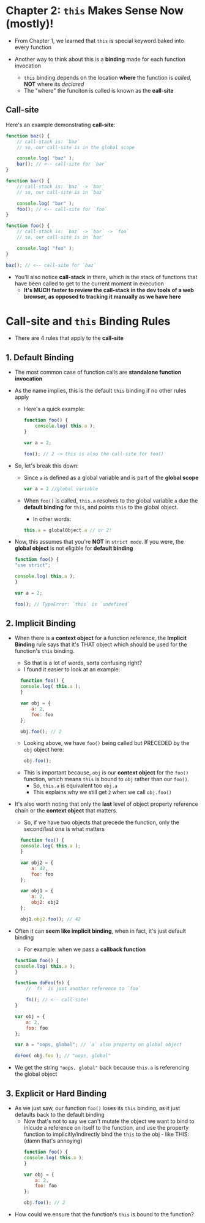 # Chapter 2: `this` Makes Sense Now (mostly)!

* From Chapter 1, we learned that `this` is special keyword baked into every function

* Another way to think about this is a **binding** made for each function invocation
  * `this` binding depends on the location **where** the function is *called*, **NOT** where its *declared*
  * The "where" the funciton is called is known as  the **call-site**

## Call-site

Here's an example demonstrating **call-site**:

```javascript
function baz() {
    // call-stack is: `baz`
    // so, our call-site is in the global scope

    console.log( "baz" );
    bar(); // <-- call-site for `bar`
}

function bar() {
    // call-stack is: `baz` -> `bar`
    // so, our call-site is in `baz`

    console.log( "bar" );
    foo(); // <-- call-site for `foo`
}

function foo() {
    // call-stack is: `baz` -> `bar` -> `foo`
    // so, our call-site is in `bar`

    console.log( "foo" );
}

baz(); // <-- call-site for `baz`
```

* You'll also notice **call-stack** in there, which is the stack of functions that have been called to get to the current moment in execution
  * **It's MUCH faster to review the call-stack in the dev tools of a web browser, as opposed to tracking it manually as we have here**


# Call-site and `this` Binding Rules

* There are 4 rules that apply to the **call-site**

## 1. Default Binding 
* The most common case of function calls are **standalone function invocation**

* As the name implies, this is the default `this` binding if no other rules apply
  * Here's a quick example: 

    ```javascript
    function foo() {
        console.log( this.a );
    }

    var a = 2;

    foo(); // 2 -> this is also the call-site for foo()
    ```
* So, let's break this down:
  * Since `a` is defined as a global variable and is part of the **global scope**
  
    ```javascript 
    var a = 2 //global variable
    ```
  * When `foo()` is called, `this.a` resolves to the global variable `a` due the **default binding** for `this`, and points `this` to the global object. 
    * In other words:
    ```javascript
    this.a = globalObject.a // or 2!
    ```

* Now, this assumes that you're **NOT** in `strict mode`. If you were, the **global object** is not eligible for **default binding**
    ```javascript 
    function foo() {
	"use strict";

	console.log( this.a );
    }

    var a = 2;

    foo(); // TypeError: `this` is `undefined`
    ```
## 2. Implicit Binding
* When there is a **context object** for a function reference, the **Implicit Binding** rule says that it's THAT object which should be used for the function's `this` binding.
  * So that is a lot of words, sorta confusing right? 
  * I found it easier to look at an example: 
  ```javascript
    function foo() {
	console.log( this.a );
    }

    var obj = {
        a: 2,
        foo: foo
    };

    obj.foo(); // 2
  ```
  * Looking above, we have `foo()` being called but PRECEDED by the `obj` object here:
    ```javascript
    obj.foo();
    ```
  * This is important because, `obj` is our **context object** for the `foo()` function, which means `this` is bound to `obj` rather than our `foo()`.
    * So, `this.a` is equivalent too `obj.a` 
    * This explains why we still get `2` when we call `obj.foo()`

* It's also worth noting that only the **last** level of object property reference chain or the **context object** that matters.
  * So, if we have two objects that precede the function, only the second/last one is what matters
  ```javascript
    function foo() {
	console.log( this.a );
    }

    var obj2 = {
        a: 42,
        foo: foo
    };

    var obj1 = {
        a: 2,
        obj2: obj2
    };

    obj1.obj2.foo(); // 42
  ```

* Often it can **seem like implicit binding**, when in fact, it's just default binding
    * For example: when we pass a **callback function**
    ```javascript
    function foo() {
	console.log( this.a );
    }

    function doFoo(fn) {
        // `fn` is just another reference to `foo`

        fn(); // <-- call-site!
    }

    var obj = {
        a: 2,
        foo: foo
    };

    var a = "oops, global"; // `a` also property on global object

    doFoo( obj.foo ); // "oops, global"
    ```
* We get the string `"oops, global"` back because `this.a` is referencing the global object 

## 3. Explicit or Hard Binding
* As we just saw, our function `foo()` loses its `this` binding, as it just defaults back to the default binding
  * Now that's not to say we can't mutate the object we want to bind to inlcude a reference on itself to the function, and use the property function to implicitly/indirectly bind the `this` to the obj - like THIS: (damn that's annoying)
    ```javascript
    function foo() {
	console.log( this.a );
    }

    var obj = {
        a: 2,
        foo: foo
    };

    obj.foo(); // 2
    ```
* How could we ensure that the function's `this` is bound to the function? 


